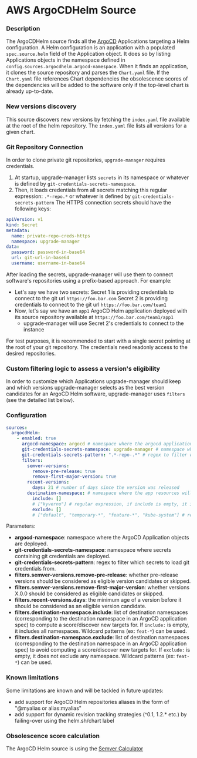 # AWS ArgoCDHelm Source

### Description
The ArgoCDHelm source finds all the [ArgoCD](https://argo-cd.readthedocs.io/en/stable/) Applications targeting a Helm configuration. A Helm configuration is an application with a populated `spec.source.helm` field of the Application object.
It does so by listing Applications objects in the namespace defined in `config.sources.argocdhelm.argocd-namespace`.
When it finds an application, it clones the source repository and parses the `Chart.yaml` file.
If the `Chart.yaml` file references Chart dependencies the obsolescence scores of the dependencies will be added to the software only if the top-level chart is already up-to-date.

### New versions discovery
This source discovers new versions by fetching the `index.yaml` file available at the root of the helm repository. The `index.yaml` file lists all versions for a given chart.

### Git Repository Connection
In order to clone private git repositories, `upgrade-manager` requires credentials. 
1. At startup, upgrade-manager lists `secrets` in its namespace or whatever is defined by `git-credentials-secrets-namespace`.
2. Then, it loads credentials from all secrets matching this regular expression: `.*-repo.*` or whatever is defined by `git-credentials-secrets-pattern`
The HTTPS connection secrets should have the following keys:

```yaml
apiVersion: v1
kind: Secret
metadata:
  name: private-repo-creds-https
  namespace: upgrade-manager
data:
  password: password-in-base64
  url: git-url-in-base64
  username: username-in-base64
```

After loading the secrets, upgrade-manager will use them to connect software's repositories using a prefix-based approach. 
For example: 
- Let's say we have two secrets:
Secret 1 is providing credentials to connect to the git url `https://foo.bar.com`
Secret 2 is providing credentials to connect to the git url `https://foo.bar.com/team1`
- Now, let's say we have an `app1` ArgoCD Helm application deployed with its source repository available at `https://foo.bar.com/team1/app1`
    - upgrade-manager will use Secret 2's credentials to connect to the instance

For test purposes, it is recommended to start with a single secret pointing at the root of your git repository. The credentials need readonly access to the desired repositories.

### Custom filtering logic to assess a version's eligibility
In order to customize which Applications upgrade-manager should keep and which versions upgrade-manager selects as the best version candidates for an ArgoCD Helm software, upgrade-manager uses `filters` (see the detailed list below).

### Configuration

```yaml
sources:
  argocdHelm:
    - enabled: true
      argocd-namespace: argocd # namespace where the argocd application object is deployed
      git-credentials-secrets-namespace: upgrade-manager # namespace where secrets containing git credentials are deployed
      git-credentials-secrets-pattern: ".*-repo-.*" # regex to filter which secrets to fetch
      filters:
        semver-versions:
          remove-pre-release: true
          remove-first-major-version: true
        recent-versions:
          days: 21 # number of days since the version was released
        destination-namespace: # namespace where the app resources will be deployed
          include: []
          # ["kyverno"] # regular expression, if include is empty, it includes all namespaces
          exclude: []
          # ["default", "temporary-*", "feature-*", "kube-system"] # regular expression if exclude is empty, it does not exclude any namespace
 ```
Parameters:
- **argocd-namespace**: namespace where the ArgoCD Application objects are deployed.
- **git-credentials-secrets-namespace**: namespace where secrets containing git credentials are deployed.
- **git-credentials-secrets-pattern**: regex to filter which secrets to load git credentials from.
- **filters.semver-versions.remove-pre-release**: whether pre-release versions should be considered as eligible version candidates or skipped.
- **filters.semver-versions.remove-first-major-version**: whether versions X.0.0 should be considered as eligible candidates or skipped.
- **filters.recent-versions.days**: the minimum age of a version before it should be considered as an eligible version candidate.
- **filters.destination-namespace.include**: list of destination namespaces (corresponding to the destination namespace in an ArgoCD application spec) to compute a score/discover new targets for. If `include:` is empty, it includes all namespaces. Wildcard patterns (ex: `feat-*`) can be used.
- **filters.destination-namespace.exclude**: list of destination namespaces (corresponding to the destination namespace in an ArgoCD application spec) to avoid computing a score/discover new targets for. If `exclude:` is empty, it does not exclude any namespace. Wildcard patterns (ex: `feat-*`) can be used.

### Known limitations
Some limitations are known and will be tackled in future updates:
- add support for ArgoCD Helm repositories aliases in the form of "@myalias or alias:myalias"
- add support for dynamic revision tracking strategies (^0.1, 1.2.* etc.) by failing-over using the helm.sh/chart label

### Obsolescence score calculation
The ArgoCD Helm source is using the [Semver Calculator](../calculators/semver_calculator.md)